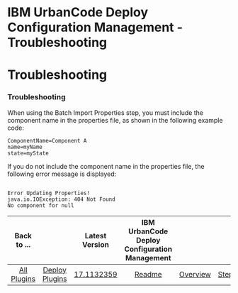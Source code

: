 
IBM UrbanCode Deploy Configuration Management - Troubleshooting
===============================================================

# Troubleshooting



### Troubleshooting




 


When using the Batch Import Properties step, you must include the component name in the 
properties file, as shown in the following example code:



```
ComponentName=Component A
name=myName
state=myState

```


If you do not include the component name in the properties file, the following error message is displayed:



```

Error Updating Properties!
java.io.IOException: 404 Not Found
No component for null

```



|Back to ...||Latest Version|IBM UrbanCode Deploy Configuration Management ||||
| :---: | :---: | :---: | :---: | :---: | :---: | :---: |
|[All Plugins](../../index.md)|[Deploy Plugins](../README.md)|[17.1132359]()|[Readme](README.md)|[Overview](overview.md)|[Steps](steps.md)|[Downloads](downloads.md)|
